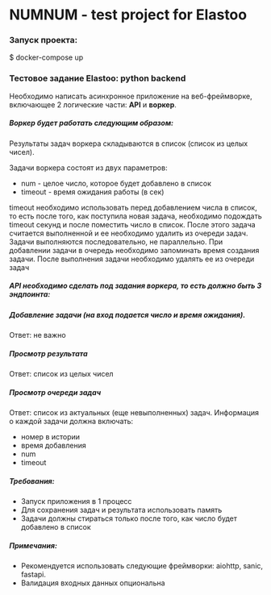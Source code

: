 # NUMNUM - test project for Elastoo
### Запуск проекта:
$ docker-compose up
### Тестовое задание Elastoo: python backend 

Необходимо написать асинхронное приложение на веб-фреймворке, включающее 2 логические части: **API** и **воркер**. 

##### Воркер будет работать следующим образом: 
Результаты задач воркера складываются в список (список из целых чисел). 

Задачи воркера состоят из двух параметров: 	
- num - целое число, которое будет добавлено в список
- timeout - время ожидания работы (в сек) 

timeout необходимо использовать перед добавлением числа в список, то есть после того, как поступила новая задача, необходимо подождать timeout секунд и после поместить число в список. После этого задача считается выполненной и ее необходимо удалить из очереди задач. 
Задачи выполняются последовательно, не параллельно. При добавлении задачи в очередь необходимо запоминать время создания задачи. После выполнения задачи необходимо удалять ее из очереди задач

##### API необходимо сделать под задания воркера, то есть должно быть 3 эндпоинта:

##### Добавление задачи (на вход подается число и время ожидания). 
Ответ: не важно

##### Просмотр результата
Ответ: список из целых чисел

##### Просмотр очереди задач
Ответ: список из актуальных (еще невыполненных) задач. 
Информация о каждой задачи должна включать: 
- номер в истории
- время добавления
- num
- timeout

##### Требования: 
- Запуск приложения в 1 процесс
- Для сохранения задач и результата использовать память
- Задачи должны стираться только после того, как число будет добавлено в список

##### Примечания: 
- Рекомендуется использовать следующие фреймворки: aiohttp, sanic, fastapi.
- Валидация входных данных опциональна

